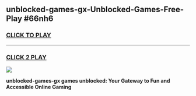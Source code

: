 
## unblocked-games-gx-Unblocked-Games-Free-Play #66nh6
<h3>
<a href="https://us.freeplayer.one?title=unblocked-games-gx&ref=9M">CLICK TO PLAY</a></h3>
<hr>

<h3>
<a href="https://us.freeplayer.one?title=unblocked-games-gx&ref=9M">CLICK 2 PLAY</a>
  
</h3>

<a href="https://us.freeplayer.one?title=unblocked-games-gx&ref=9M"><img src="https://clearcache.store/games.png"></a>


**unblocked-games-gx games unblocked: Your Gateway to Fun and Accessible Online Gaming**
